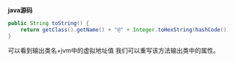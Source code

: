 **java源码**
```java
public String toString() {  
    return getClass().getName() + "@" + Integer.toHexString(hashCode());  
}
```
可以看到输出类名+jvm中的虚拟地址值
我们可以重写该方法输出类中的属性。